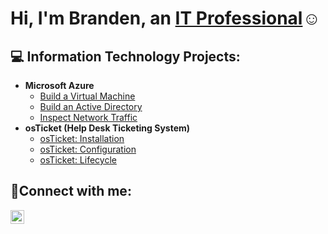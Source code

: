 <h1>Hi, I'm Branden, an <a href="https://linkedin.com/in/branden-osborne/">IT Professional</a>☺</h1>

<h2>💻 Information Technology Projects:</h2>

- <b>Microsoft Azure</b>
  - [Build a Virtual Machine](https://github.com/brandenoz/virtual-machine)
  - [Build an Active Directory](https://github.com/brandenoz/configure-ad)
  - [Inspect Network Traffic](https://github.com/brandenoz/azure-network-protocols)
- <b>osTicket (Help Desk Ticketing System)</b>
  - [osTicket: Installation](https://github.com/brandenoz/osticket-prereqs)
  - [osTicket: Configuration](https://github.com/brandenoz/post-install-config)
  - [osTicket: Lifecycle](https://github.com/brandenoz/ticket-lifecycle)


<h2>🤳Connect with me:</h2>

[<img align="left" alt="Branden | LinkedIn" width="22px" src="https://cdn.jsdelivr.net/npm/simple-icons@v3/icons/linkedin.svg" />][linkedin]

[linkedin]: https://www.linkedin.com/in/branden-osborne/
